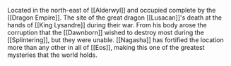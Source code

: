 Located in the north-east of [[Alderwyl]] and occupied complete by the [[Dragon Empire]]. The site of the great dragon [[Lusacan]]'s death at the hands of [[King Lysandre]] during their war. From his body arose the corruption that the [[Dawnborn]] wished to destroy most during the [[Splintering]], but they were unable. [[Nagasha]] has fortified the location more than any other in all of [[Eos]], making this one of the greatest mysteries that the world holds. 